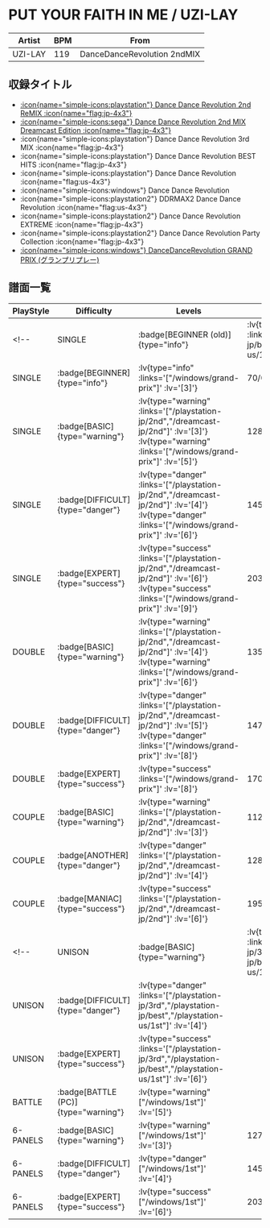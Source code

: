 # PUT YOUR FAITH IN ME / UZI-LAY

|Artist|BPM|From|
|------|---|----|
|UZI-LAY|119|DanceDanceRevolution 2ndMIX|

## 収録タイトル

- [ :icon{name="simple-icons:playstation"} Dance Dance Revolution 2nd ReMIX :icon{name="flag:jp-4x3"} ](/playstation-jp/2nd)
- [ :icon{name="simple-icons:sega"} Dance Dance Revolution 2nd MIX Dreamcast Edition :icon{name="flag:jp-4x3"} ](/dreamcast-jp/2nd)
- :icon{name="simple-icons:playstation"} Dance Dance Revolution 3rd MIX :icon{name="flag:jp-4x3"}
- :icon{name="simple-icons:playstation"} Dance Dance Revolution BEST HITS :icon{name="flag:jp-4x3"}
- :icon{name="simple-icons:playstation"} Dance Dance Revolution :icon{name="flag:us-4x3"}
- :icon{name="simple-icons:windows"} Dance Dance Revolution
- :icon{name="simple-icons:playstation2"} DDRMAX2 Dance Dance Revolution :icon{name="flag:us-4x3"}
- :icon{name="simple-icons:playstation2"} Dance Dance Revolution EXTREME :icon{name="flag:jp-4x3"}
- :icon{name="simple-icons:playstation2"} Dance Dance Revolution Party Collection :icon{name="flag:jp-4x3"}
- [ :icon{name="simple-icons:windows"} DanceDanceRevolution GRAND PRIX (グランプリプレー)](/windows/grand-prix)

## 譜面一覧

|PlayStyle|Difficulty|Levels|Notes|Movie|
|---------|----------|------|-----|-----|
<!-- |SINGLE| :badge[BEGINNER (old)]{type="info"} | :lv{type="info" :links='["/playstation-jp/best","/playstation-us/1st"]' :lv='[1]'} |65/0|| -->
|SINGLE| :badge[BEGINNER]{type="info"} | :lv{type="info" :links='["/windows/grand-prix"]' :lv='[3]'} |70/0||
|SINGLE| :badge[BASIC]{type="warning"} | :lv{type="warning" :links='["/playstation-jp/2nd","/dreamcast-jp/2nd"]' :lv='[3]'}  :lv{type="warning" :links='["/windows/grand-prix"]' :lv='[5]'} |128/0||
|SINGLE| :badge[DIFFICULT]{type="danger"} | :lv{type="danger" :links='["/playstation-jp/2nd","/dreamcast-jp/2nd"]' :lv='[4]'}  :lv{type="danger" :links='["/windows/grand-prix"]' :lv='[6]'} |145/0||
|SINGLE| :badge[EXPERT]{type="success"} | :lv{type="success" :links='["/playstation-jp/2nd","/dreamcast-jp/2nd"]' :lv='[6]'}  :lv{type="success" :links='["/windows/grand-prix"]' :lv='[9]'} |203/0||
|DOUBLE| :badge[BASIC]{type="warning"} | :lv{type="warning" :links='["/playstation-jp/2nd","/dreamcast-jp/2nd"]' :lv='[4]'}  :lv{type="warning" :links='["/windows/grand-prix"]' :lv='[6]'} |135/0||
|DOUBLE| :badge[DIFFICULT]{type="danger"} | :lv{type="danger" :links='["/playstation-jp/2nd","/dreamcast-jp/2nd"]' :lv='[5]'}  :lv{type="danger" :links='["/windows/grand-prix"]' :lv='[8]'} |147/0||
|DOUBLE| :badge[EXPERT]{type="success"} | :lv{type="success" :links='["/windows/grand-prix"]' :lv='[8]'} |170/0||
|COUPLE| :badge[BASIC]{type="warning"} | :lv{type="warning" :links='["/playstation-jp/2nd","/dreamcast-jp/2nd"]' :lv='[3]'} |112/0||
|COUPLE| :badge[ANOTHER]{type="danger"} | :lv{type="danger" :links='["/playstation-jp/2nd","/dreamcast-jp/2nd"]' :lv='[4]'} |128/0||
|COUPLE| :badge[MANIAC]{type="success"} | :lv{type="success" :links='["/playstation-jp/2nd","/dreamcast-jp/2nd"]' :lv='[6]'} |195/0||
<!-- |UNISON| :badge[BASIC]{type="warning"} | :lv{type="warning" :links='["/playstation-jp/3rd","/playstation-jp/best","/playstation-us/1st"]' :lv='[3]'} |||
|UNISON| :badge[DIFFICULT]{type="danger"} | :lv{type="danger" :links='["/playstation-jp/3rd","/playstation-jp/best","/playstation-us/1st"]' :lv='[4]'} |||
|UNISON| :badge[EXPERT]{type="success"} | :lv{type="success" :links='["/playstation-jp/3rd","/playstation-jp/best","/playstation-us/1st"]' :lv='[6]'} |||
|BATTLE| :badge[BATTLE (PC)]{type="warning"} | :lv{type="warning" ["/windows/1st"]' :lv='[5]'} |||
|6-PANELS| :badge[BASIC]{type="warning"} | :lv{type="warning" ["/windows/1st"]' :lv='[3]'} |127/0||
|6-PANELS| :badge[DIFFICULT]{type="danger"} | :lv{type="danger" ["/windows/1st"]' :lv='[4]'} |145/0||
|6-PANELS| :badge[EXPERT]{type="success"} | :lv{type="success" ["/windows/1st"]' :lv='[6]'} |203/0|| -->
